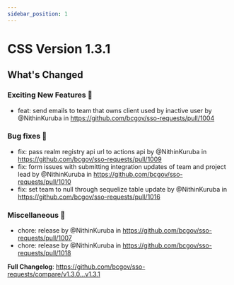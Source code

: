 ```yaml
---
sidebar_position: 1
---
```



# CSS Version 1.3.1



<!-- Release notes generated using configuration in .github/release.yml at 6bdfe88a51a2da050b534f00786192e15304905c -->

## What's Changed
### Exciting New Features 🎉
* feat: send emails to team that owns client used by inactive user by @NithinKuruba in https://github.com/bcgov/sso-requests/pull/1004
### Bug fixes 🐛
* fix: pass realm registry api url to actions api by @NithinKuruba in https://github.com/bcgov/sso-requests/pull/1009
* fix: form issues with submitting integration updates of team and project lead by @NithinKuruba in https://github.com/bcgov/sso-requests/pull/1010
* fix: set team to null through sequelize table update by @NithinKuruba in https://github.com/bcgov/sso-requests/pull/1016
### Miscellaneous 🧩
* chore: release by @NithinKuruba in https://github.com/bcgov/sso-requests/pull/1007
* chore: release by @NithinKuruba in https://github.com/bcgov/sso-requests/pull/1018


**Full Changelog**: https://github.com/bcgov/sso-requests/compare/v1.3.0...v1.3.1